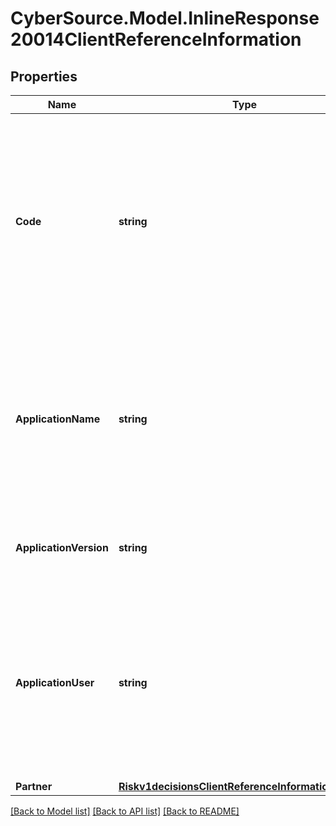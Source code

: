 # CyberSource.Model.InlineResponse20014ClientReferenceInformation
## Properties

Name | Type | Description | Notes
------------ | ------------- | ------------- | -------------
**Code** | **string** | Merchant-generated order reference or tracking number.  It is recommended that you send a unique value for each transaction so that you can perform meaningful searches for the transaction.  | [optional] 
**ApplicationName** | **string** | The name of the Connection Method client (such as Virtual Terminal or SOAP Toolkit API) that the merchant uses to send a transaction request to CyberSource. | [optional] 
**ApplicationVersion** | **string** | Version of the CyberSource application or integration used for a transaction. | [optional] 
**ApplicationUser** | **string** | The entity that is responsible for running the transaction and submitting the processing request to CyberSource. This could be a person, a system, or a connection method. | [optional] 
**Partner** | [**Riskv1decisionsClientReferenceInformationPartner**](Riskv1decisionsClientReferenceInformationPartner.md) |  | [optional] 

[[Back to Model list]](../README.md#documentation-for-models) [[Back to API list]](../README.md#documentation-for-api-endpoints) [[Back to README]](../README.md)


